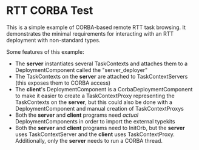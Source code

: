 RTT CORBA Test
==============

This is a simple example of CORBA-based remote RTT task browsing. It
demonstrates the minimal requirements for interacting with an RTT deployment
with non-standard types.

Some features of this example:
* The **server** instantiates several TaskContexts and attaches them to a
  DeploymentComponent called the "server\_deployer"
* The TaskContexts on the **server** are attached to TaskContextServers (this
  exposes them to CORBA access)
* The **client**'s DeploymentComponent is a CorbaDeploymentComponent to make it
  easier to create a TaskContextProxy representing the TaskContexts on the
  **server**, but this could also be done with a DeploymentComponent and manual
  creation of TaskContextProxys
* Both the **server** and **client** programs need _actual_
  DeploymentComponents in order to import the external typekits
* Both the **server** and **client** programs need to InitOrb, but the
  **server** uses TaskContextServer and the **client** uses TaskContextProxy.
  Additionally, only the **server** needs to run a CORBA thread.
